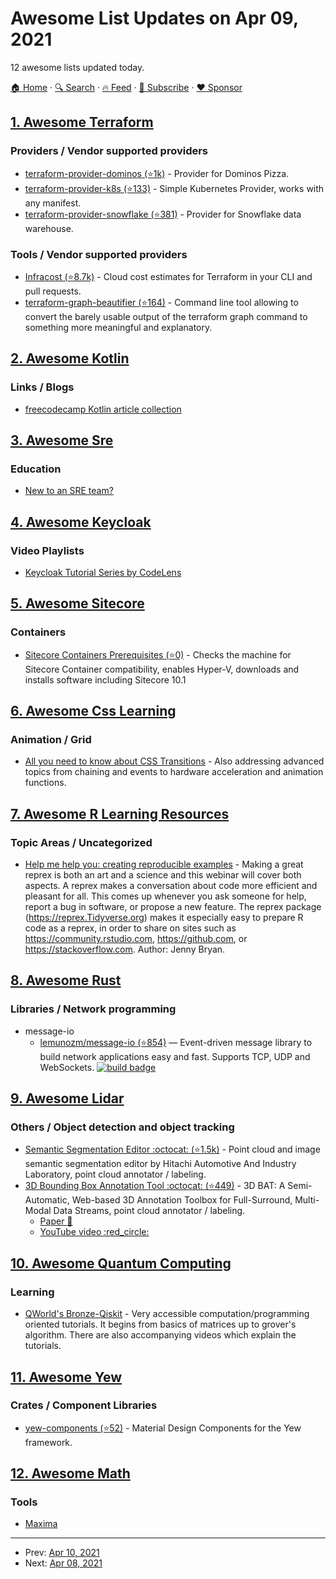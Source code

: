 # Awesome List Updates on Apr 09, 2021

12 awesome lists updated today.

[🏠 Home](/README.md) · [🔍 Search](https://www.trackawesomelist.com/search/) · [🔥 Feed](https://www.trackawesomelist.com/rss.xml) · [📮 Subscribe](https://trackawesomelist.us17.list-manage.com/subscribe?u=d2f0117aa829c83a63ec63c2f&id=36a103854c) · [❤️  Sponsor](https://github.com/sponsors/theowenyoung)



## [1. Awesome Terraform](/content/shuaibiyy/awesome-terraform/README.md)

### Providers / Vendor supported providers

*   [terraform-provider-dominos (⭐1k)](https://github.com/ndmckinley/terraform-provider-dominos) - Provider for Dominos Pizza.
*   [terraform-provider-k8s (⭐133)](https://github.com/banzaicloud/terraform-provider-k8s) - Simple Kubernetes Provider, works with any manifest.
*   [terraform-provider-snowflake (⭐381)](https://github.com/chanzuckerberg/terraform-provider-snowflake) - Provider for Snowflake data warehouse.

### Tools / Vendor supported providers

*   [Infracost (⭐8.7k)](https://github.com/infracost/infracost) - Cloud cost estimates for Terraform in your CLI and pull requests.
*   [terraform-graph-beautifier (⭐164)](https://github.com/pcasteran/terraform-graph-beautifier) - Command line tool allowing to convert the barely usable output of the terraform graph command to something more meaningful and explanatory.

## [2. Awesome Kotlin](/content/KotlinBy/awesome-kotlin/README.md)

### Links / Blogs

*   [freecodecamp Kotlin article collection](https://www.freecodecamp.org/news/tag/kotlin/)

## [3. Awesome Sre](/content/dastergon/awesome-sre/README.md)

### Education

*   [New to an SRE team?](https://www.linkedin.com/pulse/new-sre-team-anthony-caiafa/)

## [4. Awesome Keycloak](/content/thomasdarimont/awesome-keycloak/README.md)

### Video Playlists

*   [Keycloak Tutorial Series by CodeLens](https://www.youtube.com/watch?v=Lr9WeIMtFow\&list=PLeGNmkzI56BTjRxNGxUhh4k30FD_gy0pC)

## [5. Awesome Sitecore](/content/MartinMiles/awesome-sitecore/README.md)

### Containers

*   [Sitecore Containers Prerequisites (⭐0)](https://github.com/nickwesselman/sitecore-containers-prerequisites) - Checks the machine for Sitecore Container compatibility, enables Hyper-V, downloads and installs software including Sitecore 10.1

## [6. Awesome Css Learning](/content/micromata/awesome-css-learning/README.md)

### Animation / Grid

*   [All you need to know about CSS Transitions](https://blog.alexmaccaw.com/all-you-need-to-know-about-css-transitions/) - Also addressing advanced topics from chaining and events to hardware acceleration and animation functions.

## [7. Awesome R Learning Resources](/content/iamericfletcher/awesome-r-learning-resources/README.md)

### Topic Areas / Uncategorized

*   [Help me help you: creating reproducible examples](https://www.youtube.com/watch?v=5gqksthQ0cM) - Making a great reprex is both an art and a science and this webinar will cover both aspects. A reprex makes a conversation about code more efficient and pleasant for all. This comes up whenever you ask someone for help, report a bug in software, or propose a new feature. The reprex package (<https://reprex.Tidyverse.org>) makes it especially easy to prepare R code as a reprex, in order to share on sites such as <https://community.rstudio.com>, <https://github.com>, or <https://stackoverflow.com>. Author: Jenny Bryan.

## [8. Awesome Rust](/content/rust-unofficial/awesome-rust/README.md)

### Libraries / Network programming

*   message-io
    *   [lemunozm/message-io (⭐854)](https://github.com/lemunozm/message-io) — Event-driven message library to build network applications easy and fast. Supports TCP, UDP and WebSockets. [![build badge](https://img.shields.io/github/workflow/status/lemunozm/message-io/message-io%20ci)](https://github.com/lemunozm/message-io/actions?query=workflow%3A%22message-io+ci%22)

## [9. Awesome Lidar](/content/szenergy/awesome-lidar/README.md)

### Others / Object detection and object tracking

*   [Semantic Segmentation Editor :octocat: (⭐1.5k)](https://github.com/Hitachi-Automotive-And-Industry-Lab/semantic-segmentation-editor) - Point cloud and image semantic segmentation editor by Hitachi Automotive And Industry Laboratory, point cloud annotator / labeling.
*   [3D Bounding Box Annotation Tool :octocat: (⭐449)](https://github.com/walzimmer/3d-bat) - 3D BAT: A Semi-Automatic, Web-based 3D Annotation Toolbox for Full-Surround, Multi-Modal Data Streams, point cloud annotator / labeling.
    *   [Paper :newspaper:](https://arxiv.org/pdf/1905.00525.pdf)
    *   [YouTube video :red\_circle:](https://www.youtube.com/watch?v=gSGG4Lw8BSU)

## [10. Awesome Quantum Computing](/content/desireevl/awesome-quantum-computing/README.md)

### Learning

*   [QWorld's Bronze-Qiskit](https://gitlab.com/qworld/bronze-qiskit) - Very accessible computation/programming oriented tutorials. It begins from basics of matrices up to grover's algorithm. There are also accompanying videos which explain the tutorials.

## [11. Awesome Yew](/content/jetli/awesome-yew/README.md)

### Crates / Component Libraries

*   [yew-components (⭐52)](https://github.com/angular-rust/yew-components) - Material Design Components for the Yew framework.

## [12. Awesome Math](/content/rossant/awesome-math/README.md)

### Tools

*   [Maxima](https://maxima.sourceforge.io/)

---

- Prev: [Apr 10, 2021](/content/2021/04/10/README.md)
- Next: [Apr 08, 2021](/content/2021/04/08/README.md)